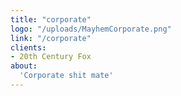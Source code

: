 ```yaml
---
title: "corporate"
logo: "/uploads/MayhemCorporate.png"
link: "/corporate"
clients:
- 20th Century Fox
about:
  'Corporate shit mate'
---
```

